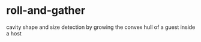 # roll-and-gather
cavity shape and size detection by growing the convex hull of a guest inside a host 

